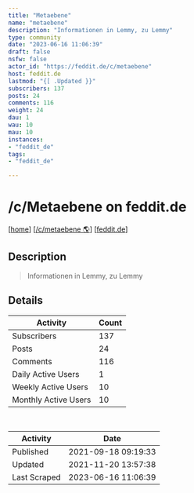 ```yaml
---
title: "Metaebene" 
name: "metaebene"
description: "Informationen in Lemmy, zu Lemmy"
type: community
date: "2023-06-16 11:06:39"
draft: false
nsfw: false
actor_id: "https://feddit.de/c/metaebene"
host: feddit.de
lastmod: "{[ .Updated }}"
subscribers: 137
posts: 24
comments: 116
weight: 24
dau: 1
wau: 10
mau: 10
instances:
- "feddit_de"
tags: 
- "feddit_de"

---
```


# /c/Metaebene on feddit.de

[[home](/)]
[[/c/metaebene 🌎](https://feddit.de/c/metaebene)]
[[feddit.de](/instances/feddit_de)]


## Description 

<blockquote class="description">
Informationen in Lemmy, zu Lemmy
</blockquote>


## Details

| Activity | Count  |
|----------------------|---|
| Subscribers          | 137 |
| Posts                | 24  |
| Comments             | 116  |
| Daily Active Users   | 1  |
| Weekly Active Users  | 10  |
| Monthly Active Users | 10  |

<br>

| Activity | Date |
|----------------------|---|
| Published            | 2021-09-18 09:19:33 |
| Updated              | 2021-11-20 13:57:38 |
| Last Scraped         | 2023-06-16 11:06:39 |
